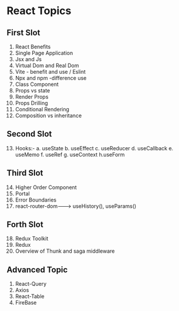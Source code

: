 # React Topics
## First Slot

1. React Benefits
2. Single Page Application
3. Jsx and Js
4. Virtual Dom and Real Dom
5. Vite - benefit and use / Eslint
6. Npx and npm -difference use
7. Class Component 
8. Props vs state
9. Render Props
10. Props Drilling
11. Conditional Rendering
12. Composition vs inheritance

## Second Slot
13. Hooks:-
a. useState
b. useEffect
c. useReducer
d. useCallback
e. useMemo
f. useRef
g. useContext
h.useForm

## Third Slot
14. Higher Order Component
15. Portal
16. Error Boundaries
17. react-router-dom---> useHistory(), useParams()

## Forth Slot
18. Redux Toolkit
19. Redux
20. Overview of Thunk and saga middleware

## Advanced Topic 
1. React-Query
2. Axios
3. React-Table
4. FireBase





